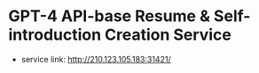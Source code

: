 # GPT-4 API-base Resume & Self-introduction Creation Service

- service link: http://210.123.105.183:31421/
